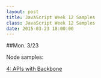 ```yaml
---
layout: post
title: JavaScript Week 12 Samples
class: JavaScript Week 12 Samples
date: 2015-03-23 18:00:00
---
```


##Mon. 3/23

Node samples:

[4: APIs with Backbone](http://github.com/portlandcodeschool/jse-win15-samples/tree/master/node/4-api%2Bbackbone)
